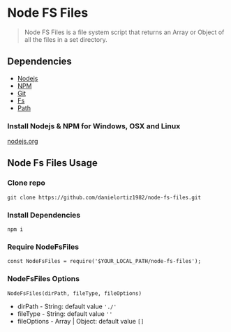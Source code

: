# Node FS Files
> Node FS Files is a file system script that returns an Array or Object of all the files in a set directory.

## Dependencies
* [Nodejs](https://nodejs.org/en/)
* [NPM](https://nodejs.org/en/)
* [Git](https://git-scm.com/)
* [Fs](https://nodejs.org/api/fs.html)
* [Path](https://nodejs.org/api/path.html)

### Install Nodejs & NPM for Windows, OSX and Linux
[nodejs.org](https://nodejs.org/en/)

## Node Fs Files Usage

### Clone repo
    git clone https://github.com/danielortiz1982/node-fs-files.git

### Install Dependencies
    npm i

### Require NodeFsFiles 
    const NodeFsFiles = require('$YOUR_LOCAL_PATH/node-fs-files');

### NodeFsFiles Options
    NodeFsFiles(dirPath, fileType, fileOptions)
- dirPath - String: default value `'./'`
- fileType - String: default value `''`
- fileOptions - Array | Object: default value `[]`